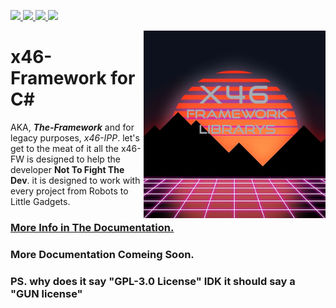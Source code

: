 
<p align="left">
<a href="./LICENSE"><img src="https://img.shields.io/badge/license-GNU-informational.svg">
<a href="./documentation/variance.md"><img src="https://img.shields.io/badge/Variant-C%23-important">
<a href="https://discord.gg/Sgx2tTCKzP"><img src="https://img.shields.io/badge/Discord Server-up-important">
<a href="https://isocpp.org/std/status"><img src="https://img.shields.io/badge/cpp%20Version%20Required-NA-critical">
  </a></p>
  
<img src="./x46im%20MK2.png?raw=true" alt="x46FW logo" align="right" height="300px">


# **x46-Framework for C#** 
AKA, ***The-Framework*** and for legacy purposes, *x46-IPP*.
  let's get to the meat of it all the x46-FW is designed to help the developer 
**Not To Fight The Dev**.
it is designed to work with every project from Robots to Little Gadgets.
<a href="./documentation"><h3>More Info in The Documentation.</h3></a>
<h3>More Documentation Comeing Soon.</h3>

### **PS. why does it say "GPL-3.0 License" IDK it should say a "GUN license"**
